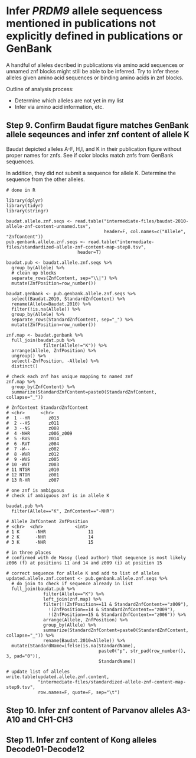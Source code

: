 # Infer _PRDM9_ allele sequencess mentioned in publications not explicitly defined in publications or GenBank
A handful of alleles decribed in publications via amino acid sequences or unnamed znf blocks might still be able to be inferred. Try to infer these alleles given amino acid sequences or binding amino acids in znf blocks.

Outline of analysis process:
- Determine which alleles are not yet in my list
- Infer via amino acid information, etc.

## Step 9. Confirm Baudat figure matches GenBank allele seqeunces and infer znf content of allele K
Baudat depicted alleles A-F, H,I, and K in their publication figure without proper names for znfs. See if color blocks match znfs from GenBank sequences.

In addition, they did not submit a sequence for allele K. Determine the sequence from the other alleles.
```
# done in R

library(dplyr)
library(tidyr)
library(stringr)

baudat.allele.znf.seqs <- read.table("intermediate-files/baudat-2010-allele-znf-content-unnamed.tsv",
                                     header=F, col.names=c("Allele", "ZnfContent"))
pub.genbank.allele.znf.seqs <- read.table("intermediate-files/standardized-allele-znf-content-map-step8.tsv", 
                           header=T)

baudat.pub <- baudat.allele.znf.seqs %>%
  group_by(Allele) %>%
  # clean up blocks
  separate_rows(ZnfContent, sep="\\|") %>%
  mutate(ZnfPosition=row_number())

baudat.genbank <- pub.genbank.allele.znf.seqs %>%
  select(Baudat.2010, StandardZnfContent) %>%
  rename(Allele=Baudat.2010) %>%
  filter(!is.na(Allele)) %>%
  group_by(Allele) %>%
  separate_rows(StandardZnfContent, sep="_") %>%
  mutate(ZnfPosition=row_number())

znf.map <- baudat.genbank %>%
  full_join(baudat.pub %>%
              filter(Allele!="K")) %>%
  arrange(Allele, ZnfPosition) %>%
  ungroup() %>%
  select(-ZnfPosition, -Allele) %>%
  distinct() 

# check each znf has unique mapping to named znf
znf.map %>%
  group_by(ZnfContent) %>%
  summarize(StandardZnfContent=paste0(StandardZnfContent, collapse="_"))

# ZnfContent StandardZnfContent
# <chr>      <chr>             
#  1 --HR       z013              
#  2 --HS       z011              
#  3 --NS       z008              
#  4 -NHR       z006_z009         
#  5 -RVS       z014              
#  6 -RVT       z004              
#  7 -W--       z002              
#  8 -WVR       z012              
#  9 -WVS       z005              
# 10 -WVT       z003              
# 11 NTGR       z010              
# 12 NTOR       z001              
# 13 R-HR       z007

# one znf is ambiguous
# check if ambiguous znf is in allele K

baudat.pub %>%
  filter(Allele=="K", ZnfContent=="-NHR")

# Allele ZnfContent ZnfPosition
# <chr>  <chr>            <int>
# 1 K      -NHR                11
# 2 K      -NHR                14
# 3 K      -NHR                15

# in three places
# confirmed with de Massy (lead author) that sequence is most likely z006 (f) at positions 11 and 14 and z009 (i) at position 15

# correct sequence for allele K and add to list of alleles
updated.allele.znf.content <- pub.genbank.allele.znf.seqs %>%
  # do join to check if sequence already in list
  full_join(baudat.pub %>%
              filter(Allele=="K") %>%
              left_join(znf.map) %>%
              filter(!(ZnfPosition==11 & StandardZnfContent=="z009"),
                !(ZnfPosition==14 & StandardZnfContent=="z009"),
                !(ZnfPosition==15 & StandardZnfContent=="z006")) %>%
              arrange(Allele, ZnfPosition) %>%
              group_by(Allele) %>%
              summarize(StandardZnfContent=paste0(StandardZnfContent, collapse="_")) %>%
              rename(Baudat.2010=Allele)) %>%
  mutate(StandardName=ifelse(is.na(StandardName),
                                   paste0("p", str_pad(row_number(), 3, pad="0")), 
                                   StandardName))

# update list of alleles
write.table(updated.allele.znf.content, 
            "intermediate-files/standardized-allele-znf-content-map-step9.tsv",
            row.names=F, quote=F, sep="\t")
```

## Step 10. Infer znf content of Parvanov alleles A3-A10 and CH1-CH3



## Step 11. Infer znf content of Kong alleles Decode01-Decode12
